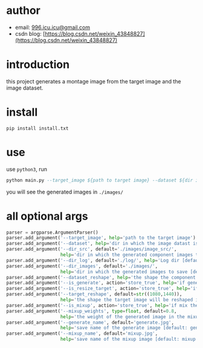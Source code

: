 # author

- email: 996.icu.icu@gmail.com
- csdn blog: [https://blog.csdn.net/weixin_43848827](https://blog.csdn.net/weixin_43848827)

# introduction

this project generates a montage image from the target image and the image dataset.

# install

`pip install install.txt`

# use

use `python3`, run

```sql
python main.py --target_image ${path to target image} --dataset ${dir in which the dataset images are stored} --dataset_reshape ${the new shape in which the datast images will be reshaped into, for example, (20,20)} --mixup_weights ${the weight of the generated image in the mixup operation} --is_resize_target --is_mixup --is_generate

```

you will see the generated images in `./images/`

# all optional args

```python
parser = argparse.ArgumentParser()
parser.add_argument('--target_image', help='path to the target image')
parser.add_argument('--dataset', help='dir in which the image datast is restored')
parser.add_argument('--dir_src', default='./images/image_src/',
                    help='dir in which the generated component images to save. [default: ./images/images_src/]')
parser.add_argument('--dir_log', default='./log/', help='Log dir [default: ./log/]')
parser.add_argument('--dir_images', default='./images/',
                    help='dir in which the generated images to save [default: ./images]')
parser.add_argument('--dataset_reshape', help='the shape the component images will be reshaped into')
parser.add_argument('--is_generate', action='store_true', help='if generate component images from dataset [default: True]')
parser.add_argument('--is_resize_target', action='store_true', help='if resize the target image [default: True]')
parser.add_argument('--target_reshape', default=str((1080,1440)),
                    help='the shape the target image will be reshaped into [default: (1080, 1440)]')
parser.add_argument('--is_mixup', action='store_true', help='if mix the target image and the generated image [default: True]')
parser.add_argument('--mixup_weights', type=float, default=0.8,
                    help='the weight of the generated image in the mixup operation [default: 0.8]')
parser.add_argument('--generate_name', default='generate.jpg',
                    help='save name of the generate image [default: generate.jpg]')
parser.add_argument('--mixup_name', default='mixup.jpg',
                    help='save name of the mixup image [default: mixup.jpg]')
```

